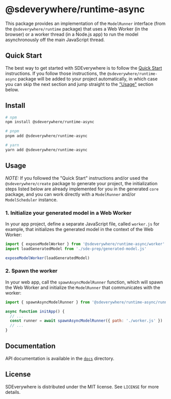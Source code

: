 # @sdeverywhere/runtime-async

This package provides an implementation of the `ModelRunner` interface (from the `@sdeverywhere/runtime` package) that uses a Web Worker (in the browser) or a worker thread (in a Node.js app) to run the model asynchronously off the main JavaScript thread.

## Quick Start

The best way to get started with SDEverywhere is to follow the [Quick Start](https://github.com/climateinteractive/SDEverywhere#quick-start) instructions.
If you follow those instructions, the `@sdeverywhere/runtime-async` package will be added to your project automatically, in which case you can skip the next section and jump straight to the ["Usage"](#usage) section below.

## Install

```sh
# npm
npm install @sdeverywhere/runtime-async

# pnpm
pnpm add @sdeverywhere/runtime-async

# yarn
yarn add @sdeverywhere/runtime-async
```

## Usage

_NOTE:_ If you followed the "Quick Start" instructions and/or used the
`@sdeverywhere/create` package to generate your project, the initialization
steps listed below are already implemented for you in the generated `core` package,
and you can work directly with a `ModelRunner` and/or `ModelScheduler` instance.

### 1. Initialize your generated model in a Web Worker

In your app project, define a separate JavaScript file, called
`worker.js` for example, that initializes the generated model in the
context of the Web Worker:

```js
import { exposeModelWorker } from '@sdeverywhere/runtime-async/worker'
import loadGeneratedModel from './sde-prep/generated-model.js'

exposeModelWorker(loadGeneratedModel)
```

### 2. Spawn the worker

In your web app, call the `spawnAsyncModelRunner` function, which will
spawn the Web Worker and initialize the `ModelRunner` that communicates
with the worker:

```js
import { spawnAsyncModelRunner } from '@sdeverywhere/runtime-async/runner'

async function initApp() {
  // ...
  const runner = await spawnAsyncModelRunner({ path: './worker.js' })
  // ...
}
```

## Documentation

API documentation is available in the [`docs`](./docs/index.md) directory.

## License

SDEverywhere is distributed under the MIT license. See `LICENSE` for more details.
